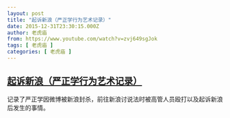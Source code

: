 ```yaml
---
layout: post
title: "起诉新浪（严正学行为艺术记录）"
date: 2015-12-31T23:30:15.000Z
author: 老虎庙
from: https://www.youtube.com/watch?v=zvj649sgJok
tags: [ 老虎庙 ]
categories: [ 老虎庙 ]
---
```

<!--1451604615000-->
[起诉新浪（严正学行为艺术记录）](https://www.youtube.com/watch?v=zvj649sgJok)
------

<div>
记录了严正学因微博被新浪封杀，前往新浪讨说法时被高管人员殴打以及起诉新浪后发生的事情。
</div>
